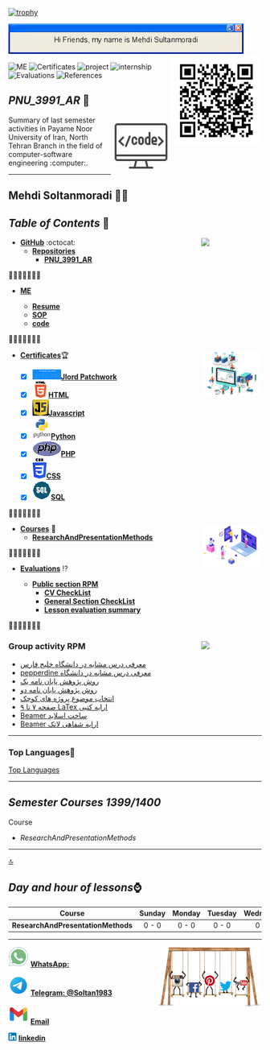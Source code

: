 [![trophy](https://github-profile-trophy.vercel.app/Mehdi-Soltanmoradi=ryo-ma)](https://github.com/ryo-ma/github-profile-trophy)

![banner](https://github.com/Mehdi-Soltanmoradi/PNU_3991_AR/blob/main/gif/banner.gif)
<img src="https://github.com/Mehdi-Soltanmoradi/PNU_3991_AR/blob/main/gif/qr.svg" align="right" width="180"/>

![ME](https://img.shields.io/badge/ME-yellow)
![Certificates](https://img.shields.io/badge/Certificates-green)
![project](https://img.shields.io/badge/project-blue)
![internship](https://img.shields.io/badge/internship-violet)
![Evaluations](https://img.shields.io/badge/Evaluations-red)
![References](https://img.shields.io/badge/References-orange)


<a name="logo"></a>

## _PNU_3991_AR_ :wave:
<img src="https://github.com/Mehdi-Soltanmoradi/PNU_3991_AR/blob/main/img/banner.png" align="right"  width="120" />
Summary of last semester activities in Payame Noor University of Iran, North Tehran Branch in the field of computer-software engineering :computer:.

***

## Mehdi Soltanmoradi :man_technologist:
 
 ## _Table of Contents_ :mag_right:

*  __[GitHub](https://github.com/Mehdi-Soltanmoradi)__ :octocat: <img src="https://github.com/sultanmoradimehdi/PNU_3991_AR/blob/main/gif/me.gif" align="right" width="120" />
   * __[Repositories](https://github.com/Mehdi-Soltanmoradi?tab=repositories)__
        * __[PNU_3991_AR](https://github.com/Mehdi-Soltanmoradi/PNU_3991_AR)__
      
      
:small_orange_diamond::small_orange_diamond::small_orange_diamond::small_orange_diamond::small_orange_diamond::small_orange_diamond::small_orange_diamond:      
* __[ME](https://github.com/Mehdi-Soltanmoradi/PNU_3991_AR/blob/main/me)__ 

   * __[Resume](https://mehdi-soltanmoradi.github.io/)__
   * __[SOP](https://Mehdi-Soltanmoradi.github.io/SOP/)__
   * __[code](https://Mehdi-Soltanmoradi.github.io/tree/main/Learn-HTML-main)__

:small_orange_diamond::small_orange_diamond::small_orange_diamond::small_orange_diamond::small_orange_diamond::small_orange_diamond::small_orange_diamond:
* __[Certificates](https://github.com/Mehdi-Soltanmoradi/PNU_3991_AR/tree/main/Certificates)__:trophy: <img src="https://github.com/Mehdi-Soltanmoradi/PNU_3991_AR/blob/main/gif/contract.gif" align="right"  width="120" />

   * [x] ![Jlord Patchwork](https://github.com/Mehdi-Soltanmoradi/PNU_3991_AR/blob/main/img/pch.png)__[Jlord Patchwork](https://github.com/Mehdi-Soltanmoradi/PNU_3991_AR/tree/main/Certificates/patchwork.png)__
   * [x] ![HTML](https://github.com/Mehdi-Soltanmoradi/PNU_3991_AR/blob/main/img/html.logo.png)__[HTML](https://github.com/sultanmoradimehdi/PNU_3991_AR/tree/main/Certificates/HTML.png)__
   * [x] ![JS](https://github.com/Mehdi-Soltanmoradi/PNU_3991_AR/blob/main/img/JS.logo.png)__[Javascript](https://github.com/sultanmoradimehdi/PNU_3991_AR/tree/main/Certificates/JS.png)__
   * [x] ![Python](https://github.com/Mehdi-Soltanmoradi/PNU_3991_AR/blob/main/img/pyt.png)__[Python](https://github.com/sultanmoradimehdi/PNU_3991_AR/tree/main/Certificates/python.png)__
   * [x] ![PHP](https://github.com/Mehdi-Soltanmoradi/PNU_3991_AR/blob/main/img/php.logo.png)__[PHP](https://github.com/Mehdi-Soltanmoradi/PNU_3991_AR/blob/main/Certificates/PHP.png)__
   * [x] ![CSS](https://github.com/Mehdi-Soltanmoradi/PNU_3991_AR/blob/main/img/cs.logo.png)__[CSS](https://github.com/Mehdi-Soltanmoradi/PNU_3991_AR/blob/main/Certificates/CSS.png)__
   * [x] ![SQL](https://github.com/Mehdi-Soltanmoradi/PNU_3991_AR/blob/main/img/sQl.logo.png)__[SQL](https://github.com/Mehdi-Soltanmoradi/PNU_3991_AR/blob/main/Certificates/SQL.png)__
 
:small_orange_diamond::small_orange_diamond::small_orange_diamond::small_orange_diamond::small_orange_diamond::small_orange_diamond::small_orange_diamond:

* __[Courses](https://github.com/Mehdi-Soltanmoradi/PNU_3991_AR/tree/main/Courses)__ :checkered_flag: <img src="https://github.com/Mehdi-Soltanmoradi/PNU_3991_AR/blob/main/gif/search.gif" align="right" width="120" />
   * __[ResearchAndPresentationMethods](https://github.com/Mehdi-Soltanmoradi/PNU_3991_AR/tree/main/Method-of-presenting-scientific-and-technical-materials)__
      
:small_orange_diamond::small_orange_diamond::small_orange_diamond::small_orange_diamond::small_orange_diamond::small_orange_diamond::small_orange_diamond:   
* __[Evaluations](https://github.com/Mehdi-Soltanmoradi/Assessment)__ :interrobang:

   * __[Public section RPM](https://github.com/Mehdi-Soltanmoradi/PNU_3991_AR/tree/main/Evaluations%20RPM)__
      * __[CV CheckList](https://github.com/Mehdi-Soltanmoradi/PNU_3991_AR/blob/main/Evaluations%20RPM/MS_CV_CheckList_AR_3991.pdf)__
      * __[General Section CheckList](https://github.com/Mehdi-Soltanmoradi/PNU_3991_AR/blob/main/Evaluations%20RPM/MS_GeneralSection_CheckList_AR_3991.pdf)__
      * __[Lesson evaluation summary](https://github.com/Mehdi-Soltanmoradi/PNU_3991_AR/blob/main/Method-of-presenting-scientific-and-technical-materials/MS_ResearchAndPresentationMethods_CheckList_AR_3991.pdf)__
      
:small_orange_diamond::small_orange_diamond::small_orange_diamond::small_orange_diamond::small_orange_diamond::small_orange_diamond::small_orange_diamond:
### Group activity RPM <img src="https://github.com/Mehdi-Soltanmoradi/PNU_3991_AR/blob/main/gif/team.gif" align="right"  width="120" />

- [ معرفی درس مشابه در دانشگاه خلیج فارس ](http://smbidoki.ir/crsdetail.php?crsid=41)
- [pepperdine معرفی درس مشابه در دانشگاه](https://seaver.pepperdine.edu/academics/ge/faculty/researchskills.htm)
- [روش پژوهش پایان نامه یک](https://github.com/Mehdi-Soltanmoradi/Group-project/blob/main/ThesisForMethodology.pdf)
- [روش پژوهش پایان نامه دو](https://github.com/Mehdi-Soltanmoradi/Group-project/blob/main/Dependabilityanalysisandrecoverysupportforsmartgrids.pdf)
- [ انتخاب موضوع پروژه های کوچک](https://github.com/Mehdi-Soltanmoradi/Group-project/blob/main/%D8%AA%D9%88%D8%B6%DB%8C%D8%AD%D8%A7%D8%AA%20%D9%85%D8%B1%D8%A8%D9%88%D8%B7%20%D8%A8%D9%87%20%D8%A7%D9%86%D8%AA%D8%AE%D8%A7%D8%A8%20%D9%85%D9%88%D8%B6%D9%88%D8%B9%20%D9%BE%D8%B1%D9%88%DA%98%D9%87%20%D9%87%D8%A7%DB%8C%20%DA%A9%D9%88%DA%86%DA%A9.pdf)
- [ صفحه ۷ تا ۹ LaTex ارایه کتبی](https://github.com/Mehdi-Soltanmoradi/LaTex/blob/main/Sultan.7-9.pdf)
- [ Beamer ساخت اسلاید](https://github.com/Mehdi-Soltanmoradi/Beamer/blob/main/Beamer.pdf)
- [ Beamer ارایه شفاهی لاتک](https://github.com/Mehdi-Soltanmoradi/Beamer/blob/main/Beamervo.mp4)
------------------
### Top Languages:diamond_shape_with_a_dot_inside:
    
[Top Languages](https://mehdi-soltanmoradi.github.io/Top-Language/)
    
-------------------
## _Semester Courses  1399/1400_
 
Course
* _ResearchAndPresentationMethods_

***
[:top:](#logo)

## _Day and hour of lessons_:watch:

|Course                                  |Sunday |Monday |Tuesday|Wednesday|Thursday|Friday|Saturday|
|:--------------------------------------:|:-----:|:-----:|:-----:|:-------:|:------:|:----:|:------:|
|__ResearchAndPresentationMethods__      |0 - 0|0 - 0|0 - 0|0 - 0  |:zzz:   |:zzz: |0 - 0 |


***
<img src="https://github.com/Mehdi-Soltanmoradi/PNU_3991_AR/blob/main/gif/net.gif" align="right" width="210"/>

![whatsapp](https://github.com/Mehdi-Soltanmoradi/PNU_3991_AR/blob/main/img/whatsapp.svg)  __[WhatsApp: ](https://wa.me/+989123480525)__ 

![telegram](https://github.com/Mehdi-Soltanmoradi/PNU_3991_AR/blob/main/img/telegram.svg)  __[Telegram: @Soltan1983](https://telegram.me/@Soltan1983)__

![gmail](https://github.com/Mehdi-Soltanmoradi/PNU_3991_AR/blob/main/img/gmail.svg)  __[Email](https://kntu.stu95@gmail.com)__

![linkedin](https://github.com/Mehdi-Soltanmoradi/PNU_3991_AR/blob/main/img/linkedin.png) __[linkedin](https://linkedin.com/in/mehdi-soltanmoradi-31aa44170)__

<br>

